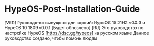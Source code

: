 # HypeOS-Post-Installation-Guide
[VER] Руководство выпущено для версий: HypeOS 10 21H2 v0.0.9 и HypeOS 10 1809 v0.0.1 [Будет обновлено]
[RU] Это руководство по настройке HypeOS [https://dsc.gg/hypeos] на русском языке
Данное руководство создано, чтобы помочь людям 
